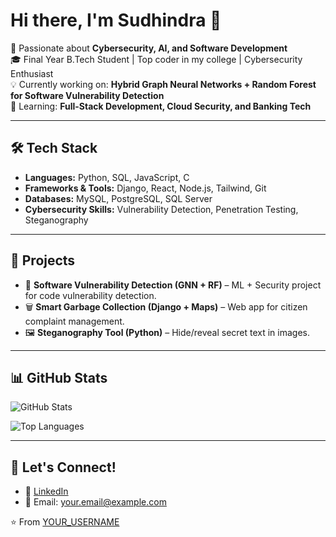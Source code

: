 # Hi there, I'm Sudhindra 👋  

🚀 Passionate about **Cybersecurity, AI, and Software Development**  
🎓 Final Year B.Tech Student | Top coder in my college | Cybersecurity Enthusiast  
💡 Currently working on: **Hybrid Graph Neural Networks + Random Forest for Software Vulnerability Detection**  
🌱 Learning: **Full-Stack Development, Cloud Security, and Banking Tech**  

---

## 🛠️ Tech Stack
- **Languages:** Python, SQL, JavaScript, C  
- **Frameworks & Tools:** Django, React, Node.js, Tailwind, Git  
- **Databases:** MySQL, PostgreSQL, SQL Server  
- **Cybersecurity Skills:** Vulnerability Detection, Penetration Testing, Steganography  

---

## 📌 Projects
- 🔐 **Software Vulnerability Detection (GNN + RF)** – ML + Security project for code vulnerability detection.  
- 🗑️ **Smart Garbage Collection (Django + Maps)** – Web app for citizen complaint management.  
- 🖼️ **Steganography Tool (Python)** – Hide/reveal secret text in images.  

---

## 📊 GitHub Stats
![GitHub Stats](https://github-readme-stats.vercel.app/api?username=YOUR_USERNAME&show_icons=true&theme=tokyonight)

![Top Languages](https://github-readme-stats.vercel.app/api/top-langs/?username=YOUR_USERNAME&layout=compact&theme=tokyonight)

---

## 🤝 Let's Connect!
- 💼 [LinkedIn](https://www.linkedin.com/in/YOUR_LINKEDIN)  
- 📧 Email: your.email@example.com  

⭐️ From [YOUR_USERNAME](https://github.com/YOUR_USERNAME)  
